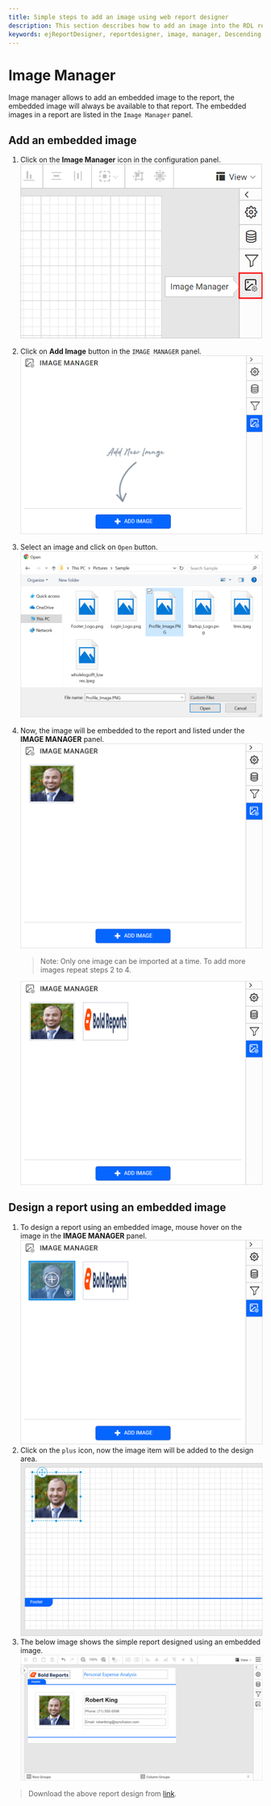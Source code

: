 ```yaml
---
title: Simple steps to add an image using web report designer
description: This section describes how to add an image into the RDL report using Image manager in Bold Report Designer 
keywords: ejReportDesigner, reportdesigner, image, manager, Descending
---
```


# Image Manager

Image manager allows to add an embedded image to the report, the embedded image will always be available to that report. The embedded images in a report are listed in the `Image Manager` panel.

## Add an embedded image

1. Click on the **Image Manager** icon in the configuration panel.
   ![hover-imagemanager](/static/assets/on-premise/images/report-designer/imagemanager/imagemanager-icon.png '#width=250px')
2. Click on **Add Image** button in the `IMAGE MANAGER` panel.
   ![imagemanager-panel](/static/assets/on-premise/images/report-designer/imagemanager/imagemanager-panel.png '#width=350px')
3. Select an image and click on `Open` button.
   ![upload-dialog](/static/assets/on-premise/images/report-designer/imagemanager/add-image-dialog.png '#width=400px')
4. Now, the image will be embedded to the report and listed under the **IMAGE MANAGER** panel.
   ![upload-single-image](/static/assets/on-premise/images/report-designer/imagemanager/upload-image-in-imagemanager.png '#width=350px')
   > Note: Only one image can be imported at a time. To add more images repeat steps 2 to 4.

   ![upload-multiple-image](/static/assets/on-premise/images/report-designer/imagemanager/images-in-list-view.png '#width=350px')

## Design a report using an embedded image

1. To design a report using an embedded image, mouse hover on the image in the **IMAGE MANAGER** panel.
   ![hover-image](/static/assets/on-premise/images/report-designer/imagemanager/hover-an-image.png '#width=300px')
2. Click on the `plus` icon, now the image item will be added to the design area.
   ![add-to-designer-surface](/static/assets/on-premise/images/report-designer/imagemanager/add-image-to-designArea.png '#width=300px')
3. The below image shows the simple report designed using an embedded image.
    ![add-image-to-header-footer](/static/assets/on-premise/images/report-designer/imagemanager/image-in-header-footer.png '#width=400px')

> Download the above report design from [link](https://github.com/boldreports/resources/tree/master/docs/report-designer/image-manager/add-image.rdl).

